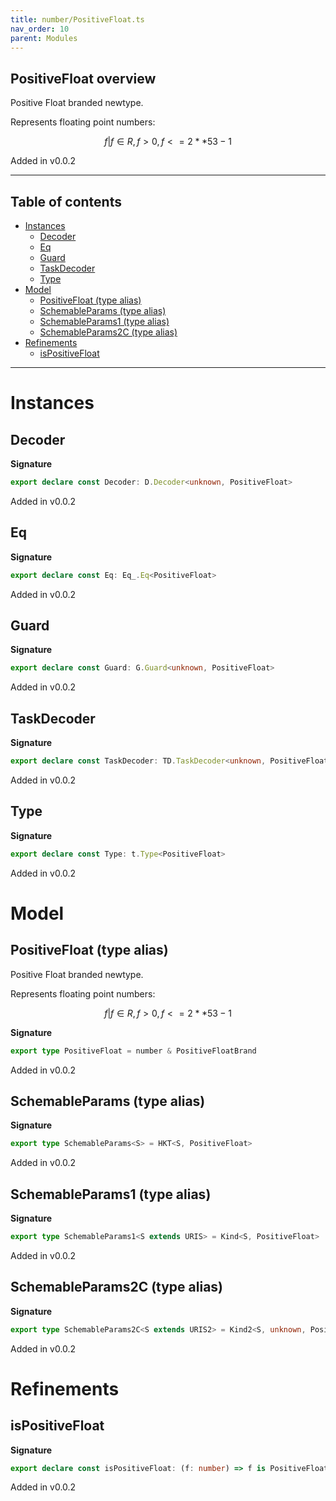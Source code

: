 ```yaml
---
title: number/PositiveFloat.ts
nav_order: 10
parent: Modules
---
```


## PositiveFloat overview

Positive Float branded newtype.

Represents floating point numbers:

```math
 { f | f ∈ R, f > 0, f <= 2 ** 53 - 1 }
```

Added in v0.0.2

---

<h2 class="text-delta">Table of contents</h2>

- [Instances](#instances)
  - [Decoder](#decoder)
  - [Eq](#eq)
  - [Guard](#guard)
  - [TaskDecoder](#taskdecoder)
  - [Type](#type)
- [Model](#model)
  - [PositiveFloat (type alias)](#positivefloat-type-alias)
  - [SchemableParams (type alias)](#schemableparams-type-alias)
  - [SchemableParams1 (type alias)](#schemableparams1-type-alias)
  - [SchemableParams2C (type alias)](#schemableparams2c-type-alias)
- [Refinements](#refinements)
  - [isPositiveFloat](#ispositivefloat)

---

# Instances

## Decoder

**Signature**

```ts
export declare const Decoder: D.Decoder<unknown, PositiveFloat>
```

Added in v0.0.2

## Eq

**Signature**

```ts
export declare const Eq: Eq_.Eq<PositiveFloat>
```

Added in v0.0.2

## Guard

**Signature**

```ts
export declare const Guard: G.Guard<unknown, PositiveFloat>
```

Added in v0.0.2

## TaskDecoder

**Signature**

```ts
export declare const TaskDecoder: TD.TaskDecoder<unknown, PositiveFloat>
```

Added in v0.0.2

## Type

**Signature**

```ts
export declare const Type: t.Type<PositiveFloat>
```

Added in v0.0.2

# Model

## PositiveFloat (type alias)

Positive Float branded newtype.

Represents floating point numbers:

```math
 { f | f ∈ R, f > 0, f <= 2 ** 53 - 1 }
```

**Signature**

```ts
export type PositiveFloat = number & PositiveFloatBrand
```

Added in v0.0.2

## SchemableParams (type alias)

**Signature**

```ts
export type SchemableParams<S> = HKT<S, PositiveFloat>
```

Added in v0.0.2

## SchemableParams1 (type alias)

**Signature**

```ts
export type SchemableParams1<S extends URIS> = Kind<S, PositiveFloat>
```

Added in v0.0.2

## SchemableParams2C (type alias)

**Signature**

```ts
export type SchemableParams2C<S extends URIS2> = Kind2<S, unknown, PositiveFloat>
```

Added in v0.0.2

# Refinements

## isPositiveFloat

**Signature**

```ts
export declare const isPositiveFloat: (f: number) => f is PositiveFloat
```

Added in v0.0.2
